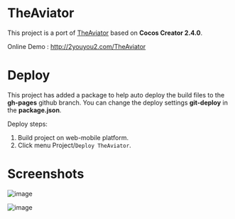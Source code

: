 # TheAviator

This project is a port of [TheAviator](https://github.com/yakudoo/TheAviator) based on **Cocos Creator 2.4.0**.

Online Demo : http://2youyou2.com/TheAviator

# Deploy

This project has added a package to help auto deploy the build files to the **gh-pages** github branch.
You can change the deploy settings **git-deploy** in the **package.json**.

Deploy steps: 
1. Build project on web-mobile platform.
2. Click menu Project/`Deploy TheAviator`.

# Screenshots

![image](https://user-images.githubusercontent.com/1862402/51579784-2f432700-1efd-11e9-8100-02a3e254f774.png)

![image](https://user-images.githubusercontent.com/1862402/51597436-363a5b80-1f36-11e9-91d5-78c288a960a9.png)

